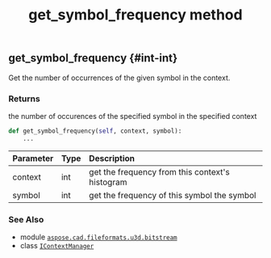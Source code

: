 ﻿---
title: get_symbol_frequency method
second_title: Aspose.CAD for Python via .NET API References
description: 
type: docs
weight: 40
url: /aspose.cad.fileformats.u3d.bitstream/icontextmanager/get_symbol_frequency/
is_root: false
---

## get_symbol_frequency {#int-int}

Get the number of occurrences of the given symbol 
in the context.


### Returns 


the number of occurences of the specified symbol in the 
specified context


```python
def get_symbol_frequency(self, context, symbol):
    ...
```


| Parameter | Type | Description |
| :- | :- | :- |
| context | int | get the frequency from this context's histogram |
| symbol | int | get the frequency of this symbol the symbol |



### See Also
* module [`aspose.cad.fileformats.u3d.bitstream`](../../)
* class [`IContextManager`](/cad/python-net/aspose.cad.fileformats.u3d.bitstream/icontextmanager)
